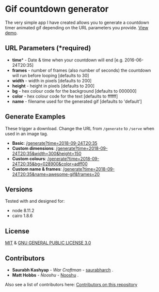 # Gif countdown generator

The very simple app I have created allows you to generate a countdown timer animated gif depending on the URL parameters you provide. [View demo](https://date-gif.herokuapp.com/).

## URL Parameters (*required)

* **time*** - Date &amp; time when your countdown will end [e.g. 2016-06-24T20:35]
* **frames** - number of frames (also number of seconds) the countdown will run before looping [defaults to 30]
* **width** - width in pixels [defaults to 200]
* **height** - height in pixels [defaults to 200]
* **bg** - hex colour code for the background [defaults to 000000]
* **color** - hex colour code for the text [defaults to ffffff]
* **name** - filename used for the generated gif [defaults to 'default']
            
## Generate Examples

These trigger a download. Change the URL from `/generate` to `/serve` when used in an image tag.

* **Basic**: [/generate?time=2018-09-24T20:35](https://date-gif.herokuapp.com/generate?time=2018-09-24T20:35&name=ex1)
* **Custom dimensions**: [/generate?time=2018-09-24T20:35&width=300&height=150](https://date-gif.herokuapp.com/generate?time=2018-09-24T20:35&width=300&height=150&name=ex2)
* **Custom colours**: [/generate?time=2018-09-24T20:35&bg=028900&color=adff00](https://date-gif.herokuapp.com/generate?time=2018-09-24T20:35&bg=028900&color=adff00&name=ex3)
* **Custom name & frames**: [/generate?time=2018-09-24T20:35&name=awesome-gif&frames=20](https://date-gif.herokuapp.com/generate?time=2018-09-24T20:35&name=awesome-gif&frames=20)

## Versions

Tested with and designed for:

* node 8.11.2
* cairo 1.8.6

## License

[MIT](LICENSE) & [GNU GENERAL PUBLIC LICENSE 3.0](LICENSE.md)

## Contributors


- **Saurabh Kashyap** - *War Craftman* - [saurabharch](https://github.com/saurabharch) .<br/>
- **Matt Hobbs** - *Nooshu* - [Nooshu](https://github.com/Nooshu) .


Also see a list of contributors here: [Contributors on this repository](https://github.com/raindigi/animinated-date-gif/graphs/contributors)